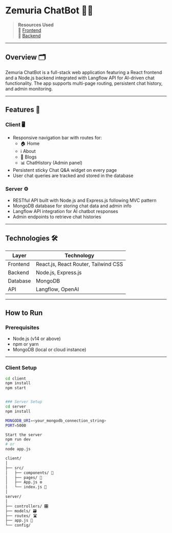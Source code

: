 # Zemuria ChatBot 🤖✨


> **Resources Used**  
> 🔗 [Frontend](https://chatgpt.com/share/683a0eef-d688-8000-aa53-f97874345aeb)  
> 🔗 [Backend](https://chatgpt.com/share/683a16ba-09fc-8000-85c7-8f0dc7868eea)

---

## Overview 🗂️

Zemuria ChatBot is a full-stack web application featuring a React frontend and a Node.js backend integrated with Langflow API for AI-driven chat functionality. The app supports multi-page routing, persistent chat history, and admin monitoring.

---

## Features 🚀

### Client 🖥️

- Responsive navigation bar with routes for:
  - 🏠 Home
  - ℹ️ About
  - 📝 Blogs
  - 📊 ChatHistory (Admin panel)
- Persistent sticky Chat Q&A widget on every page
- User chat queries are tracked and stored in the database

### Server ⚙️

- RESTful API built with Node.js and Express.js following MVC pattern
- MongoDB database for storing chat data and admin info
- Langflow API integration for AI chatbot responses
- Admin endpoints to retrieve chat histories

---

## Technologies 🛠️

| Layer    | Technology                     |
| -------- | ------------------------------|
| Frontend | React.js, React Router, Tailwind CSS |
| Backend  | Node.js, Express.js            |
| Database | MongoDB                       |
| API      | Langflow, OpenAI              |

---

## How to Run

### Prerequisites

- Node.js (v14 or above)
- npm or yarn
- MongoDB (local or cloud instance)

---

### Client Setup

```bash
cd client
npm install
npm start


### Server Setup
cd server
npm install

MONGODB_URI=<your_mongodb_connection_string>
PORT=5000

Start the server
npm run dev
# or
node app.js

client/
│
├── src/
│   ├── components/ 🧩
│   ├── pages/ 📄
│   ├── App.js ⚙️
│   └── index.js 🚦
│
server/
│
├── controllers/ 🎛️
├── models/ 🗃️
├── routes/ 🛣️
├── app.js 🏁
└── config/
